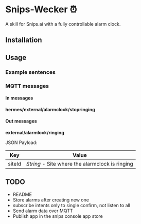 # Snips-Wecker ⏰
A skill for Snips.ai with a fully controllable alarm clock.

## Installation

## Usage

### Example sentences

### MQTT messages

#### In messages

**hermes/external/alarmclock/stopringing**

#### Out messages

**external/alarmlock/ringing**

JSON Payload:

| Key | Value |
|-----|-------|
|siteId|*String* - Site where the alarmclock is ringing|

## TODO
- README
- Store alarms after creating new one
- subscribe intents only to single confirm, not listen to all
- Send alarm data over MQTT
- Publish app in the snips console app store
